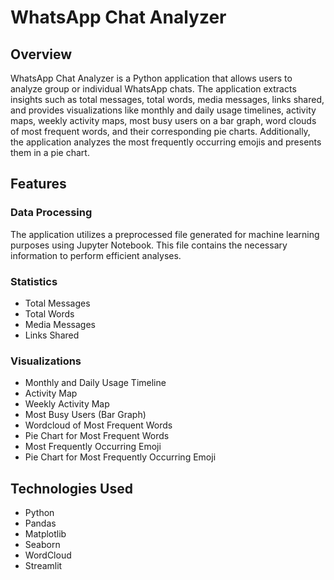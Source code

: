 # WhatsApp Chat Analyzer

## Overview
WhatsApp Chat Analyzer is a Python application that allows users to analyze group or individual WhatsApp chats. The application extracts insights such as total messages, total words, media messages, links shared, and provides visualizations like monthly and daily usage timelines, activity maps, weekly activity maps, most busy users on a bar graph, word clouds of most frequent words, and their corresponding pie charts. Additionally, the application analyzes the most frequently occurring emojis and presents them in a pie chart.

## Features

### Data Processing
The application utilizes a preprocessed file generated for machine learning purposes using Jupyter Notebook. This file contains the necessary information to perform efficient analyses.

### Statistics
- Total Messages
- Total Words
- Media Messages
- Links Shared

### Visualizations
- Monthly and Daily Usage Timeline
- Activity Map
- Weekly Activity Map
- Most Busy Users (Bar Graph)
- Wordcloud of Most Frequent Words
- Pie Chart for Most Frequent Words
- Most Frequently Occurring Emoji
- Pie Chart for Most Frequently Occurring Emoji

## Technologies Used
- Python
- Pandas
- Matplotlib
- Seaborn
- WordCloud
- Streamlit


